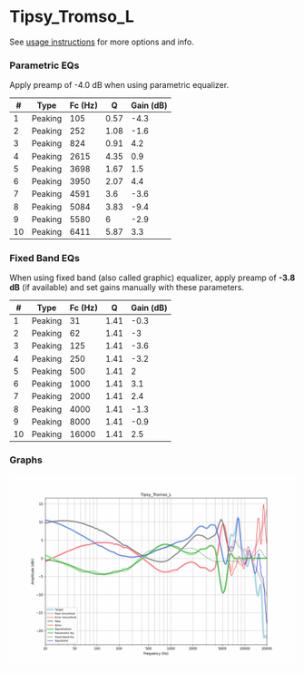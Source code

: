 # Tipsy_Tromso_L
See [usage instructions](https://github.com/jaakkopasanen/AutoEq#usage) for more options and info.

### Parametric EQs
Apply preamp of -4.0 dB when using parametric equalizer.

|   # | Type    |   Fc (Hz) |    Q |   Gain (dB) |
|-----|---------|-----------|------|-------------|
|   1 | Peaking |       105 | 0.57 |        -4.3 |
|   2 | Peaking |       252 | 1.08 |        -1.6 |
|   3 | Peaking |       824 | 0.91 |         4.2 |
|   4 | Peaking |      2615 | 4.35 |         0.9 |
|   5 | Peaking |      3698 | 1.67 |         1.5 |
|   6 | Peaking |      3950 | 2.07 |         4.4 |
|   7 | Peaking |      4591 | 3.6  |        -3.6 |
|   8 | Peaking |      5084 | 3.83 |        -9.4 |
|   9 | Peaking |      5580 | 6    |        -2.9 |
|  10 | Peaking |      6411 | 5.87 |         3.3 |

### Fixed Band EQs
When using fixed band (also called graphic) equalizer, apply preamp of **-3.8 dB** (if available) and set gains manually with these parameters.

|   # | Type    |   Fc (Hz) |    Q |   Gain (dB) |
|-----|---------|-----------|------|-------------|
|   1 | Peaking |        31 | 1.41 |        -0.3 |
|   2 | Peaking |        62 | 1.41 |        -3   |
|   3 | Peaking |       125 | 1.41 |        -3.6 |
|   4 | Peaking |       250 | 1.41 |        -3.2 |
|   5 | Peaking |       500 | 1.41 |         2   |
|   6 | Peaking |      1000 | 1.41 |         3.1 |
|   7 | Peaking |      2000 | 1.41 |         2.4 |
|   8 | Peaking |      4000 | 1.41 |        -1.3 |
|   9 | Peaking |      8000 | 1.41 |        -0.9 |
|  10 | Peaking |     16000 | 1.41 |         2.5 |

### Graphs
![](./Tipsy_Tromso_L.png)
